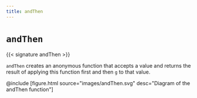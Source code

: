 ```yaml
---
title: andThen
---
```


# `andThen`

{{< signature andThen >}}

`andThen` creates an anonymous function that accepts a value and returns the result of applying this function first and then `g` to that value.

@include [figure.html source="images/andThen.svg" desc="Diagram of the andThen function"]
